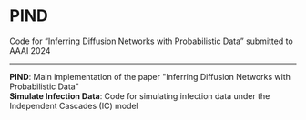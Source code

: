 # PIND

Code for “Inferring Diffusion Networks with Probabilistic Data”   submitted to AAAI 2024

---

**PIND**: Main implementation of the paper "Inferring Diffusion Networks with Probabilistic Data"    
**Simulate Infection Data**: Code for simulating infection data under the Independent Cascades (IC) model
